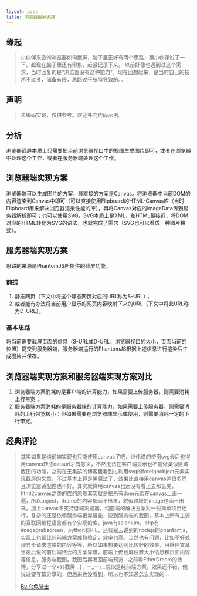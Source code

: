 ```yaml
---
layout: post
title: 浏览器截屏思路
---
```


## 缘起
> 小伙伴来咨询浏览器如何截屏，脑子里正好有两个思路，跟小伙伴说了一下。趁现在脑子里还有印象，赶紧记录下来。
> 以前好像也遇到过这个需求，当时回复的是“浏览器没有这种能力”，现在回想起来，是当时自己的技术不过关，储备有限，思路过于狭隘导致的。。

## 声明
> 未编码实现，仅供参考。欢迎补充代码示例。

## 分析
浏览器截屏本质上只需要把当前浏览器视口中的视图生成图片即可，或者在浏览器中处理这个工作，或者在服务器端处理这个工作。

## 浏览器端实现方案
浏览器端可以生成图片的方案，最直接的方案是Canvas。将浏览器中当前DOM的内容渲染到Canvas中即可（可以直接使用Flipboard的HTML-Canvas库（当时Flipboard用来解决浏览器渲染性能的库），再将Canvas对应的imageData传到服务器解析即可；也可以使用SVG，SVG本质上是XML，和HTML最接近，将DOM对应的HTML转化为SVG的语法，也就完成了需求（SVG也可以看成一种图片格式）。

## 服务器端实现方案
思路的来源是PhantomJS所提供的截屏功能。

### 前提
1. 静态网页（下文中将这个静态网页对应的URL称为S-URL）；
2. 或者能有办法将当前用户显示的网页内容映射下来的URL（下文中将此URL称为D-URL）。

### 基本思路
将当前需要截屏页面的信息（S-URL或D-URL，浏览器视口的大小，页面当前的位置）提交到服务器端，服务器端运行的PhantomJS根据上述信息进行渲染后生成图片并保存。

## 浏览器端实现方案和服务器端实现方案对比
1. 浏览器端方案消耗的是客户端的计算能力，如果需要上传服务器，则需要消耗上行带宽；
2. 服务器端方案消耗的是服务器端的计算能力，如果需要上传服务器，则需要消耗的上行带宽极小；但如果需要在浏览器端显示或使用，则需要消耗一定的下行带宽。


## 经典评论
> 其实如果是纯前端实现也只能使用canvas了吧，继伟说的使用svg最后也得用canvas转成dataurl才有意义，不然无法在客户端显示也不能做类似区域截图的功能，之前在王集鹄的博客里看到过利用svg的foreignobject元素实现截屏的文章，不过基本上算是黑魔法了，效果比直接用canvas差很多而且浏览器适配性也不好。其实就算用canvas也远没有看上去那么美，html2canvas之类的库的原理其实就是把所有dom元素在canvas上画一遍，所以object，iframe的内容都画不出来，貌似跨域的image也画不出来，加上canvas不支持低端浏览器，纯前端的解决方案对一些简单项目还行，复杂的还是依赖服务端更靠谱些，说到服务端的截图，基本上所有主流的互联网编程语言都有个实现的库，java有selenium，php有imagegrabscreen，python有PIL，还有寇云说到的nodejs的phantomjs，实现上也都比纯前端方案成熟稳定，效率也高。当然也有问题，比如不好处理异步请求渲染的内容等等，所以如果想要达到比较好的效果，用继伟文章里最后说的前后端结合的方案靠谱，前端上传截屏位置大小信息和页面内容等信息，服务端截图，截图后再发回前端预览…之前看EtherDream的微博，分享过一个xss截屏…(；一_一)…貌似是纯前端方案，效果还不错，他说过要写篇分享的，但后来也没看到，所以也不知道怎么实现的…
>
> [By 乌龟骑士](https://bystep15.github.io/front/article/2016/08/17/screen-capture.html)
